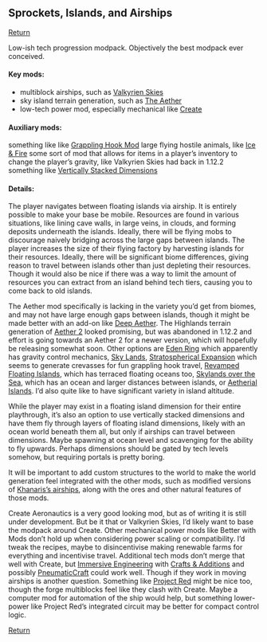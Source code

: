 ## Sprockets, Islands, and Airships

[Return](../)

Low-ish tech progression modpack. Objectively the best modpack ever conceived.

#### Key mods:
* multiblock airships, such as [Valkyrien Skies](https://www.curseforge.com/minecraft/mc-mods/valkyrien-skies)
* sky island terrain generation, such as [The Aether](https://www.curseforge.com/minecraft/mc-mods/aether)
* low-tech power mod, especially mechanical like [Create](https://www.curseforge.com/minecraft/mc-mods/create)

#### Auxiliary mods:
something like like [Grappling Hook Mod](https://www.curseforge.com/minecraft/mc-mods/grappling-hook-mod)
large flying hostile animals, like [Ice & Fire](https://www.curseforge.com/minecraft/mc-mods/ice-and-fire-dragons)
some sort of mod that allows for items in a player’s inventory to change the player’s gravity, like Valkyrien Skies had back in 1.12.2
something like [Vertically Stacked Dimensions](https://www.curseforge.com/minecraft/mc-mods/vertically-stacked-dimensions)

#### Details:
The player navigates between floating islands via airship. It is entirely possible to make your base be mobile. Resources are found in various situations, like lining cave walls, in large veins, in clouds, and forming deposits underneath the islands. Ideally, there will be flying mobs to discourage naively bridging across the large gaps between islands. The player increases the size of their flying factory by harvesting islands for their resources. Ideally, there will be significant biome differences, giving reason to travel between islands other than just depleting their resources. Though it would also be nice if there was a way to limit the amount of resources you can extract from an island behind tech tiers, causing you to come back to old islands.

The Aether mod specifically is lacking in the variety you’d get from biomes, and may not have large enough gaps between islands, though it might be made better with an add-on like [Deep Aether](https://modrinth.com/mod/deep-aether). The Highlands terrain generation of [Aether 2](https://www.curseforge.com/minecraft/mc-mods/aether-ii) looked promising, but was abandoned in 1.12.2 and effort is going towards an Aether 2 for a newer version, which will hopefully be releasing somewhat soon. Other options are [Eden Ring](https://www.curseforge.com/minecraft/mc-mods/eden-ring) which apparently has gravity control mechanics, [Sky Lands](https://www.curseforge.com/minecraft/mc-mods/sky-lands), [Stratospherical Expansion](https://modrinth.com/mod/stratospherical-expansion) which seems to generate crevasses for fun grappling hook travel, [Revamped Floating Islands](https://modrinth.com/datapack/revamped-floating-islands), which has terraced floating oceans too, [Skylands over the Sea](https://modrinth.com/datapack/skylands-over-the-sea), which has an ocean and larger distances between islands, or [Aetherial Islands](https://modrinth.com/datapack/aetherial-islands). I’d also quite like to have significant variety in island altitude.

While the player may exist in a floating island dimension for their entire playthrough, it’s also an option to use vertically stacked dimensions and have them fly through layers of floating island dimensions, likely with an ocean world beneath them all, but only if airships can travel between dimensions. Maybe spawning at ocean level and scavenging for the ability to fly upwards. Perhaps dimensions should be gated by tech levels somehow, but requiring portals is pretty boring.

It will be important to add custom structures to the world to make the world generation feel integrated with the other mods, such as modified versions of [Khanaris’s airships](https://www.planetminecraft.com/member/khanaris/), along with the ores and other natural features of those mods.

Create Aeronautics is a very good looking mod, but as of writing it is still under development. But be it that or Valkyrien Skies, I’d likely want to base the modpack around Create. Other mechanical power mods like Better with Mods don’t hold up when considering power scaling or compatibility. I’d tweak the recipes, maybe to disincentivise making renewable farms for everything and incentivise travel. Additional tech mods don’t merge that well with Create, but [Immersive Engineering](https://www.curseforge.com/minecraft/mc-mods/immersive-engineering) with [Crafts & Additions](https://www.curseforge.com/minecraft/mc-mods/createaddition) and possibly [PneumaticCraft](https://www.curseforge.com/minecraft/mc-mods/pneumaticcraft-repressurized) could work well. Though if they work in moving airships is another question. Something like [Project Red](https://www.curseforge.com/minecraft/mc-mods/project-red-core) might be nice too, though the forge multiblocks feel like they clash with Create. Maybe a computer mod for automation of the ship would help, but something lower-power like Project Red’s integrated circuit may be better for compact control logic.

[Return](../)
